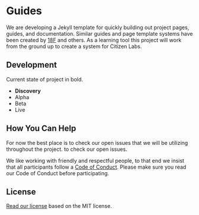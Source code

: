 # Guides
We are developing a Jekyll template for quickly building out project pages, guides, and documentation. Similar guides and page template systems have been created by [18F](https://pages.18f.gov/guides-template/) and others. As a learning tool this project will work from the ground up to create a system for Citizen Labs.

## Development


Current state of project in bold.

- **Discovery**
- Alpha
- Beta
- Live

## How You Can Help

For now the best place is to check our open issues that we will be utilizing throughout the project.  to check our open issues.

We like working with friendly and respectful people, to that end we insist that all participants follow a [Code of Conduct](https://github.com/citizenlabsgr/community/blob/master/coc.md). Please make sure you read our Code of Conduct before participating.

## License

[Read our license](https://github.com/citizenlabsgr/guides/blob/master/LICENSE.txt) based on the MIT license.
